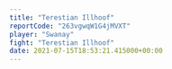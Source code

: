 ```yaml
---
title: "Terestian Illhoof"
reportCode: "263vgwqW1G4jMVXT"
player: "Swanay"
fight: "Terestian Illhoof"
date: 2021-07-15T18:53:21.415000+00:00
---
```

